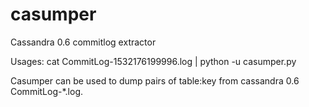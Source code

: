 # casumper
Cassandra 0.6 commitlog extractor

Usages: cat CommitLog-1532176199996.log | python -u casumper.py

Casumper can be used to dump pairs of table:key from cassandra 0.6 CommitLog-*.log.
